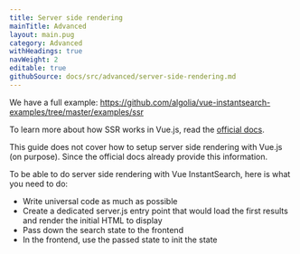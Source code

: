 ```yaml
---
title: Server side rendering
mainTitle: Advanced
layout: main.pug
category: Advanced
withHeadings: true
navWeight: 2
editable: true
githubSource: docs/src/advanced/server-side-rendering.md
---
```


We have a full example: https://github.com/algolia/vue-instantsearch-examples/tree/master/examples/ssr

To learn more about how SSR works in Vue.js, read the [official docs](https://ssr.vuejs.org/en/).

This guide does not cover how to setup server side rendering with Vue.js (on purpose). Since the official docs already provide this information.

To be able to do server side rendering with Vue InstantSearch, here is what you need to do:

- Write universal code as much as possible
- Create a dedicated server.js entry point that would load the first results and render the initial HTML to display
- Pass down the search state to the frontend
- In the frontend, use the passed state to init the state
